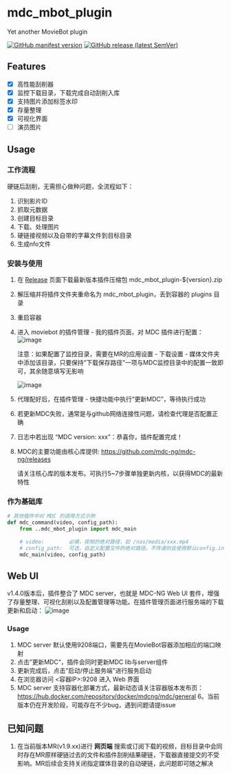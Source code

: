 # mdc_mbot_plugin
Yet another MovieBot plugin

[![GitHub manifest version](https://img.shields.io/github/manifest-json/v/mdc-ng/mdc_mbot_plugin?label=plugin)](https://github.com/mdc-ng/mdc_mbot_plugin/releases)
[![GitHub release (latest SemVer)](https://img.shields.io/github/v/release/mdc-ng/mdc-ng?color=orange&label=mdc-ng)](https://github.com/mdc-ng/mdc-ng/releases)

## Features
- [x] 高性能刮削器
- [x] 监控下载目录，下载完成自动刮削入库
- [x] 支持图片添加标签水印
- [x] 存量整理
- [x] 可视化界面
- [ ] 演员图片

## Usage
### 工作流程
硬链后刮削，无需担心做种问题，全流程如下：
1. 识别影片ID
2. 抓取元数据
3. 创建目标目录
4. 下载、处理图片
5. 硬链接视频以及自带的字幕文件到目标目录
6. 生成nfo文件

### 安装与使用
1. 在 [Release](https://github.com/mdc-ng/mdc_mbot_plugin/releases) 页面下载最新版本插件压缩包 mdc_mbot_plugin-${version}.zip
2. 解压缩并将插件文件夹重命名为 mdc_mbot_plugin，丢到容器的 plugins 目录
3. 重启容器
4. 进入 moviebot 的插件管理 - 我的插件页面，对 MDC 插件进行配置：
![image](https://user-images.githubusercontent.com/124132602/217214050-941124b0-99f2-41da-8f06-e147f79f7974.png)

    注意：如果配置了监控目录，需要在MR的应用设置 - 下载设置 - 媒体文件夹中添加该目录，只要保持“下载保存路径”一项与MDC监控目录中的配置一致即可，其余随意填写无影响

    ![image](https://user-images.githubusercontent.com/124132602/217214907-69b8a329-b4b9-4af2-b301-b113d5f77779.png)

5. 代理配好后，在插件管理 - 快捷功能中执行“更新MDC”，等待执行成功
6. 若更新MDC失败，通常是与github网络连接性问题，请检查代理是否配置正确
7. 日志中若出现 “MDC version: xxx”：恭喜你，插件配置完成！
8. MDC的主要功能由核心库提供: https://github.com/mdc-ng/mdc-ng/releases
   
   请关注核心库的版本发布。可执行5~7步骤单独更新内核，以获得MDC的最新特性

### 作为基础库
```python
# 其他插件中对 MDC 的调用方式示例
def mdc_command(video, config_path):
    from ..mdc_mbot_plugin import mdc_main
    
    # video:        必填，视频的绝对路径，如 /nas/media/xxx.mp4
    # config_path:  可选，自定义配置文件的绝对路径。不传递则会使用默认config.ini
    mdc_main(video, config_path)
```

## Web UI
v1.4.0版本后，插件整合了 MDC server，也就是 MDC-NG Web UI 套件，增强了存量整理、可视化刮削以及配置管理等功能。在插件管理页面进行服务端的下载更新和启动：
![image](https://user-images.githubusercontent.com/124132602/222326377-67bd2d14-6519-4e7e-be05-1eeb69a92aea.png)
### Usage
1. MDC server 默认使用9208端口，需要先在MovieBot容器添加相应的端口映射
2. 点击”更新MDC“，插件会同时更新MDC lib与server组件
3. 更新完成后，点击”启动/停止服务端"进行服务启动
4. 在浏览器访问 <容器IP>:9208 进入 Web 界面
5. MDC server 支持容器化部署方式，最新动态请关注容器版本发布页：https://hub.docker.com/repository/docker/mdcng/mdc/general
6。当前版本仍在开发阶段，可能存在不少bug，遇到问题请提issue
  

## 已知问题
1. 在当前版本MR(v1.9.xx)进行 **网页端** 搜索或订阅下载的视频，目标目录中会同时存在MR原样硬链过去的文件和插件刮削结果硬链，下载器直接提交的不受影响。MR后续会支持关闭指定媒体目录的自动硬链，此问题即可随之解决

